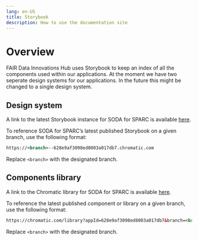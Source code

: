 ```yaml
---
lang: en-US
title: Storybook
description: How to use the documentation site
---
```


# Overview

FAIR Data Innovations Hub uses Storybook to keep an index of all the components used within our applications. At the moment we have two seperate design systems for our applications. In the future this might be changed to a single design system.

## Design system

A link to the latest Storybook instance for SODA for SPARC is available [here](https://main--628e9af3098ed8003a017db7.chromatic.com).

To reference SODA for SPARC’s latest published Storybook on a given branch, use the following format:

```xml
https://<branch>--628e9af3098ed8003a017db7.chromatic.com
```

Replace `<branch>` with the designated branch.

## Components library

A link to the Chromatic library for SODA for SPARC is available [here](https://chromatic.com/library?appId=628e9af3098ed8003a017db7&branch=main).

To reference the latest published component or library on a given branch, use the following format:

```xml
https://chromatic.com/library?appId=628e9af3098ed8003a017db7&branch=<branch>
```

Replace `<branch>` with the designated branch.
